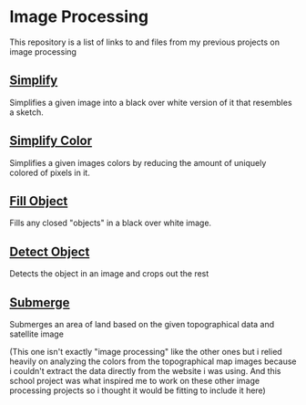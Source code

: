 # Image Processing

This repository is a list of links to and files from my previous projects on image processing

## [Simplify](https://github.com/EgeEken/Simplify)

Simplifies a given image into a black over white version of it that resembles a sketch.

## [Simplify Color](https://github.com/EgeEken/Simplify-Color)

Simplifies a given images colors by reducing the amount of uniquely colored of pixels in it.

## [Fill Object](https://github.com/EgeEken/Fill-Object)

Fills any closed "objects" in a black over white image.

## [Detect Object](https://github.com/EgeEken/Detect-Object)

Detects the object in an image and crops out the rest

## [Submerge](https://github.com/EgeEken/Submerge)

Submerges an area of land based on the given topographical data and satellite image

(This one isn't exactly "image processing" like the other ones but i relied heavily on analyzing the colors from the topographical map images because i couldn't extract the data directly from the website i was using. And this school project was what inspired me to work on these other image processing projects so i thought it would be fitting to include it here)
